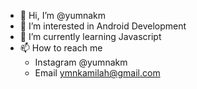 - 👋 Hi, I’m @yumnakm
- 👀 I’m interested in Android Development
- 🌱 I’m currently learning Javascript
- 📫 How to reach me
  - Instagram
    @yumnakm
  - Email
  ymnkamilah@gmail.com

<!---
yumnakm/yumnakm is a ✨ special ✨ repository because its `README.md` (this file) appears on your GitHub profile.
You can click the Preview link to take a look at your changes.
--->
